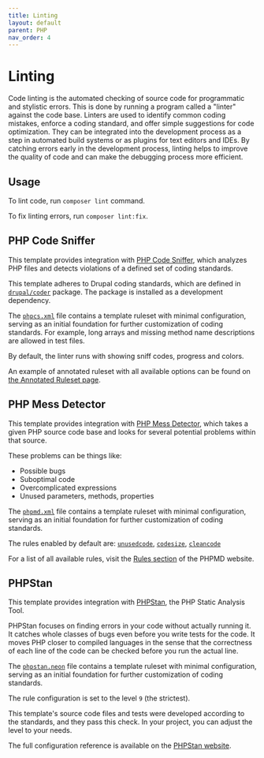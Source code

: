 ```yaml
---
title: Linting
layout: default
parent: PHP
nav_order: 4
---
```


# Linting

Code linting is the automated checking of source code for programmatic and
stylistic errors. This is done by running a program called a "linter" against
the code base. Linters are used to identify common coding mistakes, enforce a
coding standard, and offer simple suggestions for code optimization. They can be
integrated into the development process as a step in automated build systems or
as plugins for text editors and IDEs. By catching errors early in the
development process, linting helps to improve the quality of code and can make
the debugging process more efficient.

## Usage

To lint code, run `composer lint` command.

To fix linting errors, run `composer lint:fix`.

## PHP Code Sniffer

This template provides integration with [PHP Code Sniffer](https://github.com/squizlabs/PHP_CodeSniffer),
which analyzes PHP files and detects violations of a defined set of coding
standards.

This template adheres to Drupal coding standards, which are defined
in [`drupal/coder`](https://www.drupal.org/project/coder) package. The package 
is installed as a development dependency.

The [`phpcs.xml`](https://github.com/AlexSkrypnyk/scaffold/blob/main/phpcs.xml)
file contains a template ruleset with minimal configuration, serving as an 
initial foundation for further customization of coding standards. For example,
long arrays and missing method name descriptions are allowed in test files.

By default, the linter runs with showing sniff codes, progress and colors.

An example of annotated ruleset with all available options can be found on
[the Annotated Ruleset page](https://github.com/squizlabs/PHP_CodeSniffer/wiki/Annotated-Ruleset).

## PHP Mess Detector

This template provides integration with [PHP Mess Detector](https://phpmd.org/), 
which takes a given PHP source code base and looks for several potential 
problems within that source.

These problems can be things like:

- Possible bugs
- Suboptimal code
- Overcomplicated expressions
- Unused parameters, methods, properties

The [`phpmd.xml`](https://github.com/AlexSkrypnyk/scaffold/blob/main/phpmd.xml)
file contains a template ruleset with minimal configuration, serving as an
initial foundation for further customization of coding standards.

The rules enabled by default
are: [`unusedcode`](https://phpmd.org/rules/index.html#unused-code-rules),
[`codesize`](https://phpmd.org/rules/index.html#code-size-rules),
[`cleancode`](https://phpmd.org/rules/index.html#clean-code-rules)

For a list of all available rules, visit
the [Rules section](https://phpmd.org/rules/index.html)
of the PHPMD website.

## PHPStan

This template provides integration with [PHPStan](https://phpstan.org/), the 
PHP Static Analysis Tool.

PHPStan focuses on finding errors in your code without actually running it.
It catches whole classes of bugs even before you write tests for the code.
It moves PHP closer to compiled languages in the sense that the correctness of
each line of the code can be checked before you run the actual line.

The [`phpstan.neon`](https://github.com/AlexSkrypnyk/scaffold/blob/main/phpstan.neon)
file contains a template ruleset with minimal configuration, serving as an
initial foundation for further customization of coding standards.

The rule configuration is set to the level `9` (the strictest).

This template's source code files and tests were developed according to the
standards, and they pass this check. In your project, you can adjust the level
to your needs.

The full configuration reference is available on
the [PHPStan website](https://phpstan.org/config-reference).
